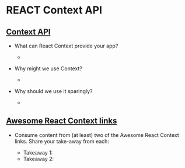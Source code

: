 # REACT Context API

## [Context API](https://reactjs.org/docs/context.html)

- What can React Context provide your app?

  -

- Why might we use Context?

  -

- Why should we use it sparingly?

  -

## [Awesome React Context links](https://github.com/diegohaz/awesome-react-context)

- Consume content from (at least) two of the Awesome React Context links. Share your take-away from each:

  - Takeaway 1:
  - Takeaway 2:
